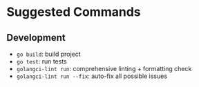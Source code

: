 # Suggested Commands

## Development
- `go build`: build project
- `go test`: run tests
- `golangci-lint run`: comprehensive linting + formatting check
- `golangci-lint run --fix`: auto-fix all possible issues
